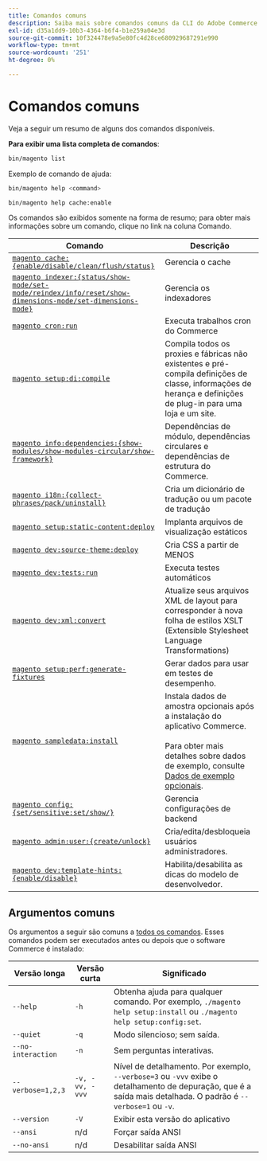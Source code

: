 ```yaml
---
title: Comandos comuns
description: Saiba mais sobre comandos comuns da CLI do Adobe Commerce e seus exemplos de uso. Descubra as ferramentas essenciais de linha de comando para desenvolvimento e administração.
exl-id: d35a1dd9-10b3-4364-b6f4-b1e259a04e3d
source-git-commit: 10f324478e9a5e80fc4d28ce680929687291e990
workflow-type: tm+mt
source-wordcount: '251'
ht-degree: 0%

---
```


# Comandos comuns

Veja a seguir um resumo de alguns dos comandos disponíveis.

**Para exibir uma lista completa de comandos**:

```bash
bin/magento list
```

Exemplo de comando de ajuda:

```bash
bin/magento help <command>
```

```bash
bin/magento help cache:enable
```

Os comandos são exibidos somente na forma de resumo; para obter mais informações sobre um comando, clique no link na coluna Comando.

| Comando | Descrição |
|--- |--- |
| [`magento cache:{enable/disable/clean/flush/status}`](../cli/manage-cache.md) | Gerencia o cache |
| [`magento indexer:{status/show-mode/set-mode/reindex/info/reset/show-dimensions-mode/set-dimensions-mode}`](../cli/manage-indexers.md) | Gerencia os indexadores |
| [`magento cron:run`](../cli/configure-cron-jobs.md) | Executa trabalhos cron do Commerce |
| [`magento setup:di:compile`](../cli/code-compiler.md) | Compila todos os proxies e fábricas não existentes e pré-compila definições de classe, informações de herança e definições de plug-in para uma loja e um site. |
| [`magento info:dependencies:{show-modules/show-modules-circular/show-framework}`](../cli/dependency-reports.md) | Dependências de módulo, dependências circulares e dependências de estrutura do Commerce. |
| [`magento i18n:{collect-phrases/pack/uninstall}`](../cli/localization.md) | Cria um dicionário de tradução ou um pacote de tradução |
| [`magento setup:static-content:deploy`](../cli/static-view-file-deployment.md) | Implanta arquivos de visualização estáticos |
| [`magento dev:source-theme:deploy`](../cli/create-symlinks.md) | Cria CSS a partir de MENOS |
| [`magento dev:tests:run`](../cli/unit-tests.md) | Executa testes automáticos |
| [`magento dev:xml:convert`](../cli/convert-layout-files.md) | Atualize seus arquivos XML de layout para corresponder à nova folha de estilos XSLT (Extensible Stylesheet Language Transformations) |
| [`magento setup:perf:generate-fixtures`](../cli/generate-data.md) | Gerar dados para usar em testes de desempenho. |
| [`magento sampledata:install`](../../installation/sample-data/overview.md) | Instala dados de amostra opcionais após a instalação do aplicativo Commerce.<br><br>Para obter mais detalhes sobre dados de exemplo, consulte [Dados de exemplo opcionais](../../installation/sample-data/overview.md). |
| [`magento config:{set/sensitive:set/show/}`](../cli/set-configuration-values.md) | Gerencia configurações de backend |
| [`magento admin:user:{create/unlock}`](../../installation/tutorials/admin.md#create-edit-or-unloack-an-administrator-account) | Cria/edita/desbloqueia usuários administradores. |
| [`magento dev:template-hints:{enable/disable}`](https://developer.adobe.com/commerce/frontend-core/guide/themes/debug/) | Habilita/desabilita as dicas do modelo de desenvolvedor. |

## Argumentos comuns

Os argumentos a seguir são comuns a [todos os comandos](/help/tools/reference/commerce-on-premises.md). Esses comandos podem ser executados antes ou depois que o software Commerce é instalado:

| Versão longa | Versão curta | Significado |
|--- |--- |--- |
| `--help` | `-h` | Obtenha ajuda para qualquer comando. Por exemplo, `./magento help setup:install` ou `./magento help setup:config:set`. |
| `--quiet` | `-q` | Modo silencioso; sem saída. |
| `--no-interaction` | `-n` | Sem perguntas interativas. |
| `--verbose=1,2,3` | `-v, -vv, -vvv` | Nível de detalhamento. Por exemplo, `--verbose=3` ou `-vvv` exibe o detalhamento de depuração, que é a saída mais detalhada. O padrão é `--verbose=1` ou `-v`. |
| `--version` | `-V` | Exibir esta versão do aplicativo |
| `--ansi` | n/d | Forçar saída ANSI |
| `--no-ansi` | n/d | Desabilitar saída ANSI |
